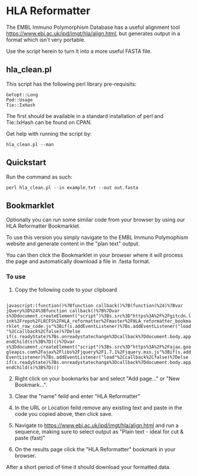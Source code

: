# HLA Reformatter

The EMBL Immuno Polymorphism Database has a useful alignment tool https://www.ebi.ac.uk/ipd/imgt/hla/align.html,
but generates output in a format which isn't very portable.

Use the script herein to turn it into a more useful FASTA file.

## hla_clean.pl

This script has the following perl library pre-requisits:

    Getopt::Long
    Pod::Usage
    Tie::IxHash

The first should be available in a standard installation of perl and Tie::IxHash can
be found on CPAN.

Get help with running the script by:

    hla_clean.pl --man

## Quickstart

Run the command as such:

    perl hla_clean.pl --in example.txt --out out.fasta

## Bookmarklet

Optionally you can run some similar code from your browser by using our HLA Reformatter Bookmarklet.

To use this version you simply navigate to the EMBL Immuno Polymophism website and generate content in the "plan text" output.

You can then click the Bookmarklet in your browser where it will process the page and automatically download a file in .fasta format.

### To use

1. Copy the following code to your clipboard

<code>
javascript:(function()%7Bfunction callback()%7B(function(%24)%7Bvar jQuery%3D%24%3Bfunction callback()%7B%7Dvar s%3Ddocument.createElement("script")%3Bs.src%3D"https%3A%2F%2Fgitcdn.link%2Frepo%2FLRCFS%2FHLA_reformatter%2Fmaster%2FHLA_reformatter_bookmarklet_raw_code.js"%3Bif(s.addEventListener)%7Bs.addEventListener("load"%2Ccallback%2Cfalse)%7Delse if(s.readyState)%7Bs.onreadystatechange%3Dcallback%7Ddocument.body.appendChild(s)%3B%7D)()%7Dvar s%3Ddocument.createElement("script")%3Bs.src%3D"https%3A%2F%2Fajax.googleapis.com%2Fajax%2Flibs%2Fjquery%2F1.7.1%2Fjquery.min.js"%3Bif(s.addEventListener)%7Bs.addEventListener("load"%2Ccallback%2Cfalse)%7Delse if(s.readyState)%7Bs.onreadystatechange%3Dcallback%7Ddocument.body.appendChild(s)%3B%7D)()
</code>

2. Right click on your bookmarks bar and select "Add page..." or "New Bookmark...".

3. Clear the "name" feild and enter "HLA Reformatter"

4. In the URL or Location feild remove any existing text and paste in the code you copied above, then click save.

5. Navigate to https://www.ebi.ac.uk/ipd/imgt/hla/align.html and run a sequence, making sure to select output as "Plain text - ideal for cut & paste (fast)"

6. On the results page click the "HLA Reformatter" bookmark in your browser.

After a short period of time it should download your formatted data.
